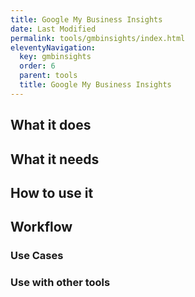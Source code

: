 ```yaml
---
title: Google My Business Insights
date: Last Modified
permalink: tools/gmbinsights/index.html
eleventyNavigation:
  key: gmbinsights
  order: 6
  parent: tools
  title: Google My Business Insights
---
```



## What it does

## What it needs

## How to use it

## Workflow

### Use Cases

### Use with other tools